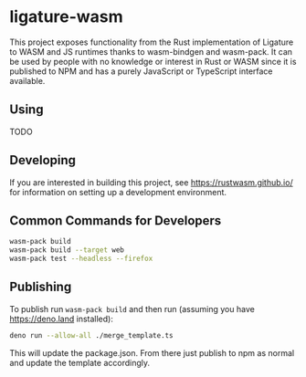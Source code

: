 # ligature-wasm

This project exposes functionality from the Rust implementation of Ligature to WASM and JS runtimes thanks to wasm-bindgen and wasm-pack.
It can be used by people with no knowledge or interest in Rust or WASM since it is published to NPM and has a purely JavaScript or TypeScript interface available.

## Using

TODO

## Developing

If you are interested in building this project, see https://rustwasm.github.io/ for information on setting up a development environment.

## Common Commands for Developers

```bash
wasm-pack build
wasm-pack build --target web
wasm-pack test --headless --firefox
```

## Publishing

To publish run `wasm-pack build` and then run (assuming you have https://deno.land installed):

```bash
deno run --allow-all ./merge_template.ts
```

This will update the package.json.
From there just publish to npm as normal and update the template accordingly.
